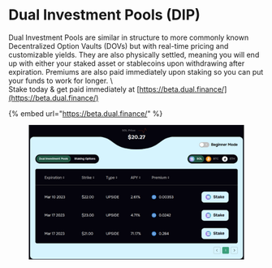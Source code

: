 # Dual Investment Pools (DIP)

Dual Investment Pools are similar in structure to more commonly known
Decentralized Option Vaults (DOVs) but with real-time pricing and customizable
yields. They are also physically settled, meaning you will end up with either
your staked asset or stablecoins upon withdrawing after expiration. Premiums are
also paid immediately upon staking so you can put your funds to work for longer.
\ \
Stake today & get paid immediately at [https://beta.dual.finance/](https://beta.dual.finance/)

{% embed url="https://beta.dual.finance/" %}

<figure><img src="../../.gitbook/assets/image (7).png" alt=""><figcaption></figcaption></figure>
